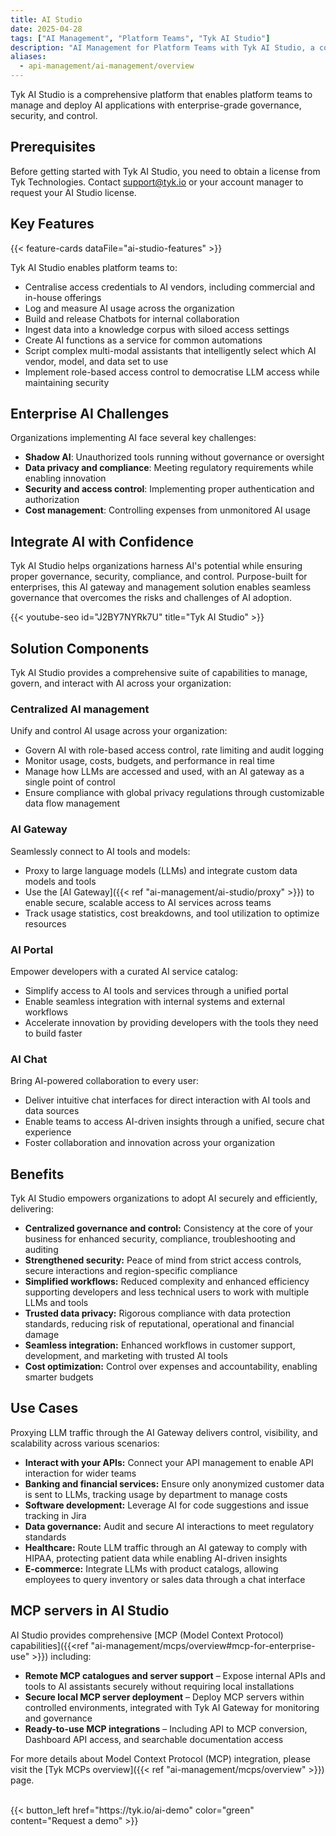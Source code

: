 ```yaml
---
title: AI Studio
date: 2025-04-28
tags: ["AI Management", "Platform Teams", "Tyk AI Studio"]
description: "AI Management for Platform Teams with Tyk AI Studio, a comprehensive platform for managing and deploying AI LLMs and chats"
aliases:
  - api-management/ai-management/overview
---
```


Tyk AI Studio is a comprehensive platform that enables platform teams to manage and deploy AI applications with enterprise-grade governance, security, and control.

## Prerequisites

Before getting started with Tyk AI Studio, you need to obtain a license from Tyk Technologies. Contact support@tyk.io or your account manager to request your AI Studio license.

## Key Features

{{< feature-cards dataFile="ai-studio-features" >}}

Tyk AI Studio enables platform teams to:
- Centralise access credentials to AI vendors, including commercial and in-house offerings
- Log and measure AI usage across the organization
- Build and release Chatbots for internal collaboration
- Ingest data into a knowledge corpus with siloed access settings
- Create AI functions as a service for common automations
- Script complex multi-modal assistants that intelligently select which AI vendor, model, and data set to use
- Implement role-based access control to democratise LLM access while maintaining security

## Enterprise AI Challenges

Organizations implementing AI face several key challenges:

* **Shadow AI**: Unauthorized tools running without governance or oversight
* **Data privacy and compliance**: Meeting regulatory requirements while enabling innovation
* **Security and access control**: Implementing proper authentication and authorization
* **Cost management**: Controlling expenses from unmonitored AI usage

## Integrate AI with Confidence

Tyk AI Studio helps organizations harness AI's potential while ensuring proper governance, security, compliance, and control. Purpose-built for enterprises, this AI gateway and management solution enables seamless governance that overcomes the risks and challenges of AI adoption.

{{< youtube-seo id="J2BY7NYRk7U" title="Tyk AI Studio" >}}

## Solution Components

Tyk AI Studio provides a comprehensive suite of capabilities to manage, govern, and interact with AI across your organization:

### Centralized AI management

Unify and control AI usage across your organization:
- Govern AI with role-based access control, rate limiting and audit logging
- Monitor usage, costs, budgets, and performance in real time
- Manage how LLMs are accessed and used, with an AI gateway as a single point of control
- Ensure compliance with global privacy regulations through customizable data flow management

### AI Gateway

Seamlessly connect to AI tools and models:
- Proxy to large language models (LLMs) and integrate custom data models and tools
- Use the [AI Gateway]({{< ref "ai-management/ai-studio/proxy" >}}) to enable secure, scalable access to AI services across teams
- Track usage statistics, cost breakdowns, and tool utilization to optimize resources

### AI Portal

Empower developers with a curated AI service catalog:
- Simplify access to AI tools and services through a unified portal
- Enable seamless integration with internal systems and external workflows
- Accelerate innovation by providing developers with the tools they need to build faster

### AI Chat

Bring AI-powered collaboration to every user:
- Deliver intuitive chat interfaces for direct interaction with AI tools and data sources
- Enable teams to access AI-driven insights through a unified, secure chat experience
- Foster collaboration and innovation across your organization

## Benefits

Tyk AI Studio empowers organizations to adopt AI securely and efficiently, delivering:

- **Centralized governance and control:** Consistency at the core of your business for enhanced security, compliance, troubleshooting and auditing
- **Strengthened security:** Peace of mind from strict access controls, secure interactions and region-specific compliance
- **Simplified workflows:** Reduced complexity and enhanced efficiency supporting developers and less technical users to work with multiple LLMs and tools
- **Trusted data privacy:** Rigorous compliance with data protection standards, reducing risk of reputational, operational and financial damage
- **Seamless integration:** Enhanced workflows in customer support, development, and marketing with trusted AI tools
- **Cost optimization:** Control over expenses and accountability, enabling smarter budgets

## Use Cases

Proxying LLM traffic through the AI Gateway delivers control, visibility, and scalability across various scenarios:

- **Interact with your APIs:** Connect your API management to enable API interaction for wider teams
- **Banking and financial services:** Ensure only anonymized customer data is sent to LLMs, tracking usage by department to manage costs
- **Software development:** Leverage AI for code suggestions and issue tracking in Jira
- **Data governance:** Audit and secure AI interactions to meet regulatory standards
- **Healthcare:** Route LLM traffic through an AI gateway to comply with HIPAA, protecting patient data while enabling AI-driven insights
- **E-commerce:** Integrate LLMs with product catalogs, allowing employees to query inventory or sales data through a chat interface

## MCP servers in AI Studio

AI Studio provides comprehensive [MCP (Model Context Protocol) capabilities]({{<ref "ai-management/mcps/overview#mcp-for-enterprise-use" >}}) including:

- **Remote MCP catalogues and server support** – Expose internal APIs and tools to AI assistants securely without requiring local installations
- **Secure local MCP server deployment** – Deploy MCP servers within controlled environments, integrated with Tyk AI Gateway for monitoring and governance  
- **Ready-to-use MCP integrations** – Including API to MCP conversion, Dashboard API access, and searchable documentation access

For more details about Model Context Protocol (MCP) integration, please visit the [Tyk MCPs overview]({{< ref "ai-management/mcps/overview" >}}) page.

</br>
{{< button_left href="https://tyk.io/ai-demo" color="green" content="Request a demo" >}}



